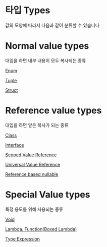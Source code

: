 # 타입 Types

값의 모양에 따라서 다음과 같이 분류할 수 있습니다

# Normal value types

대입을 하면 내부 내용이 모두 복사되는 종류

[Enum](Enum.md)

[Tuple](Tuple.md)

[Struct](Struct.md)

# Reference value types

대입을 하면 얕은 복사가 되는 종류

[Class](Class.md)

[Interface](Interface.md)

[Scoped Value Reference](Scoped%20Value%20Reference.md)

[Universal Value Reference](Universal%20Value%20Reference.md)

[Reference based nullable](Reference%20based%20nullable.md)

# Special Value types

특정 용도를 위해 사용되는 종류

[Void](Void.md)

[Lambda, Function(Boxed Lambda)](Lambda,%20Function(Boxed%20Lambda).md)

[Type Expression](Type%20Expression.md)